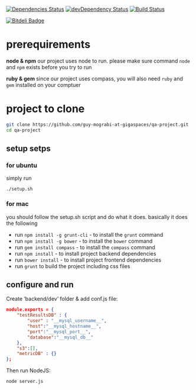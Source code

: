 [![Dependencies Status](https://david-dm.org/guy-mograbi-at-gigaspaces/qa-project.png)](https://david-dm.org/guy-mograbi-at-gigaspaces/qa-project#info=dependencies)
[![devDependency Status](https://david-dm.org/guy-mograbi-at-gigaspaces/qa-project/dev-status.png)](https://david-dm.org/guy-mograbi-at-gigaspaces/qa-project#info=devDependencies)
[![Build Status](https://travis-ci.org/guy-mograbi-at-gigaspaces/qa-project.png)](https://travis-ci.org/guy-mograbi-at-gigaspaces/qa-project)

[![Bitdeli Badge](https://d2weczhvl823v0.cloudfront.net/guy-mograbi-at-gigaspaces/qa-project/trend.png)](https://bitdeli.com/free "Bitdeli Badge")

# prerequirements

**node & npm**
our project uses node to run. please make sure command `node` and `npm` exists before you try to run


**ruby & gem**
since our project uses compass, you will also need `ruby` and `gem` installed on your comptuer


# project to clone

```bash
git clone https://github.com/guy-mograbi-at-gigaspaces/qa-project.git
cd qa-project
```


## setup setps

### for ubuntu

simply run

```
./setup.sh
```

### for mac

you should follow the setup.sh script and do what it does. basically it does the following


 * run `npm install -g grunt-cli` - to install the `grunt` command
 * run `npm install -g bower` - to install the `bower` command
 * run `gem install compass` - to install the `compass` command
 * run `npm install` - to install project backend dependencies
 * run `bower install` - to install project frontend dependencies
 * run `grunt` to build the project including css files


## configure and run

Create ‘backend/dev’ folder & add conf.js file:

```JSON
module.exports = {
    "testResultsDB" : {
        "user" : "__mysql_username__", 
        "host":"__mysql_hostname__", 
        "port":"__mysql_port__", 
        "database":"__mysql_db__"
    },
    "s3":[],
    "metricDB" : {}
};
```
Then run NodeJS:

`node server.js`

